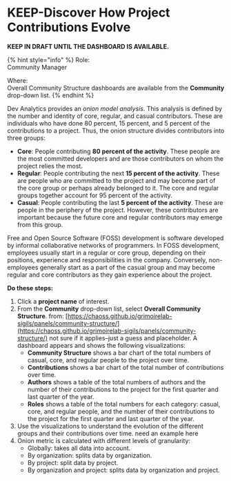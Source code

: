 # KEEP-Discover How Project Contributions Evolve

**KEEP IN DRAFT UNTIL THE DASHBOARD IS AVAILABLE.**

{% hint style="info" %}
Role:  
Community Manager

Where:  
Overall Community Structure dashboards are available from the **Community** drop-down list.
{% endhint %}

Dev Analytics provides an _onion model analysis_. This analysis is defined by the number and identity of core, regular, and casual contributors. These are individuals who have done 80 percent, 15 percent, and 5 percent of the contributions to a project. Thus, the onion structure divides contributors into three groups:

* **Core**: People contributing **80 percent of the activity**. These people are the most committed developers and are those contributors on whom the project relies the most.
* **Regular**: People contributing the next **15 percent of the activity**. These are people who are committed to the project and may become part of the core group or perhaps already belonged to it. The core and regular groups together account for 95 percent of the activity.
* **Casual**: People contributing the last **5 percent of the activity**. These are people in the periphery of the project. However, these contributors are important because the future core and regular contributors may emerge from this group.

Free and Open Source Software \(FOSS\) development is software developed by informal collaborative networks of programmers. In FOSS development, employees usually start in a regular or core group, depending on their positions, experience and responsibilities in the company. Conversely, non-employees generally start as a part of the casual group and may become regular and core contributors as they gain experience about the project.

**Do these steps:**

1. Click a **project name** of interest.
2. From the **Community** drop-down list, select **Overall Community Structure**. from: [https://chaoss.github.io/grimoirelab-sigils/panels/community-structure/](https://chaoss.github.io/grimoirelab-sigils/panels/community-structure/) not sure if it applies–just a guess and placeholder. A dashboard appears and shows the following visualizations:
   * **Community Structure** shows a bar chart of the total numbers of casual, core, and regular people to the project over time.
   * **Contributions** shows a bar chart of the total number of contributions over time.
   * **Authors** shows a table of the total numbers of authors and the number of their contributions to the project for the first quarter and last quarter of the year.
   * **Roles** shows a table of the total numbers for each category: casual, core, and regular people, and the number of their contributions to the project for the first quarter and last quarter of the year.
3. Use the visualizations to understand the evolution of the different groups and their contributions over time. need an example here
4. Onion metric is calculated with different levels of granularity:
   * Globally: takes all data into account.
   * By organization: splits data by organization.
   * By project: split data by project.
   * By organization and project: splits data by organization and project.

